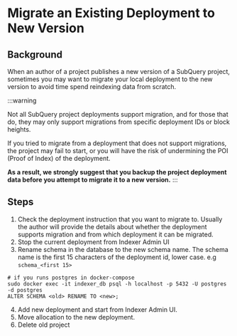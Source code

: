 # Migrate an Existing Deployment to New Version

## Background

When an author of a project publishes a new version of a SubQuery project, sometimes you may want to migrate your local deployment to the new version to avoid time spend reindexing data from scratch.

:::warning 

Not all SubQuery project deployments support migration, and for those that do, they may only support migrations from specific deployment IDs or block heights.

If you tried to migrate from a deployment that does not support migrations, the project may fail to start, or you will have the risk of undermining the POI (Proof of Index) of the deployment.

**As a result, we strongly suggest that you backup the project deployment data before you attempt to migrate it to a new version.**
:::

## Steps

1. Check the deployment instruction that you want to migrate to. Usually the author will provide the details about whether the deployment supports migration and from which deployment it can be migrated.
2. Stop the current deployment from Indexer Admin UI
3. Rename schema in the database to the new schema name. The schema name is the first 15 characters of the deployment id, lower case. e.g `schema_<first 15>`

```
# if you runs postgres in docker-compose
sudo docker exec -it indexer_db psql -h localhost -p 5432 -U postgres -d postgres
ALTER SCHEMA <old> RENAME TO <new>;
```

4. Add new deployment and start from Indexer Admin UI. 
5. Move allocation to the new deployment.
5. Delete old project


